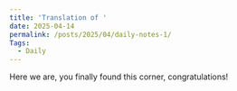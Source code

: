 ```yaml
---
title: 'Translation of '
date: 2025-04-14
permalink: /posts/2025/04/daily-notes-1/
Tags:
  - Daily
---
```


Here we are, you finally found this corner, congratulations!
